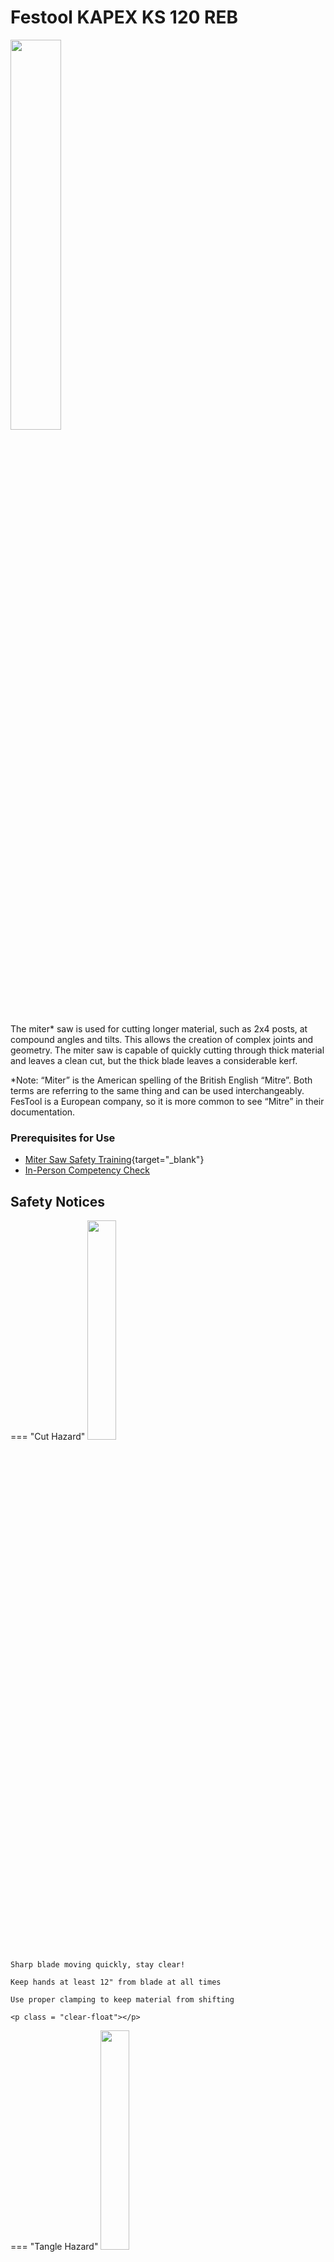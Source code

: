 # Festool KAPEX KS 120 REB

<img src="../assets/miter_saw/miter_saw.png" class="image-float-right" width=40%>

The miter* saw is used for cutting longer material, such as 2x4 posts, at compound angles and tilts. This allows the creation of complex joints and geometry. The miter saw is capable of quickly cutting through thick material and leaves a clean cut, but the thick blade leaves a considerable kerf.

*Note: “Miter” is the American spelling of the British English “Mitre”. Both terms are referring to the same thing and can be used interchangeably. FesTool is a European company, so it is more common to see “Mitre” in their documentation.

### Prerequisites for Use
* [Miter Saw Safety Training](https://make.rit.edu/app/maker/training/22){target="_blank"}
* [In-Person Competency Check](#in-person-competency-check)

<p class = "clear-float"></p>

## Safety Notices

=== "Cut Hazard"
    <img src="..\assets\cut_hazard.webp" class="image-float-right" width=30%>

    Sharp blade moving quickly, stay clear!

    Keep hands at least 12" from blade at all times

    Use proper clamping to keep material from shifting

    <p class = "clear-float"></p>

=== "Tangle Hazard"
    <img src="..\assets\tangle_hazard.webp" class="image-float-right" width=30%>

    Wear short sleeves or roll up long sleeves

    Secure loose clothing

    Tie up and tuck in long hair

    Remove lanyards, jewelry, gloves, etc.

    <p class = "clear-float"></p>

=== "Debris Hazard"
    <img src="..\assets\debris_hazard.webp" class="image-float-right" width=30%>

    Safety glasses mandatory.

    Do not make any cuts smaller than 6".

    Do not cut thin, splintering material.

    Do not cut PVC or other frangible plastic.

    <p class = "clear-float"></p>

## Overview

### Machine Overview (Front)

<img src="../assets/miter_saw/festool_front.webp" class="image-float-left" width=50%>

1. Handle
2. On/Off Switch
3. Safety Lock
4. Cutting Depth Limit Lever
5. Rotary Knob for Clamping the Pulling Unit
6. Transport Lock
7. Scale for Mitre Angle (Vertical)
8. Extendable Outfeed Table
9. Rotary Knob for Extension Table
10. Scale for Mitre Angle (Horizontal)
11. Clamping Lever for Mitre Angle (Horizontal)
12. Notch Lever for Preset Mitre Angle (Horizontal)
13. Pendulum Guard
14. Rotary Handle for Precision Adjustment of Mitre Angle (Vertical)

<p class = "clear-float"></p>

### Machine Overview (Rear)

<img src="../assets/miter_saw/festool_back.webp" class="image-float-left" width=50%>

1. On/Off Switch for Laser
2. Speed Adjusting Wheel
3. FastFix Spindle Stop
4. Clamping Lever for Stop Ruler
5. Bevel Holder
6. Release Lever for Special Cutting Position
7. Lever for Special Cutting Position
8. Power Cable
9. Clamping Lever for Mitre Angle (Vertical)
10. Selector Switch for Mitre Angle Range (Vertical)

<p class = "clear-float"></p>

## Clamping & Supporting Material

<img src="../assets/miter_saw/festool_clamp1.webp" class="image-float-right" width=50%>

<img src="../assets/miter_saw/festool_clamp2.webp" class="image-float-right" width=50%>

It is critical that the material is secured properly when cutting with the miter saw. 

On either side of the machine, there are extendable infeed and outfeed supports. To extend these, simply pull them away from the body of the saw. Always use these or preferably a longer stable support when cutting longer material.

A clamping mechanism can be installed on either side of the saw. It should go on the larger/longer/heavier side of your cut. Remove the clamp (8.1) by rotating it 180 degrees and lifting it from the mounting hole (8.2) behind the fence. Re-install it by inserting into this hole and rotating 180 degrees.

To operate the clamp, first flip the green toggle upwards. Use the top green handle to press the arm down on your material. While applying downwards force, flip the green toggle to secure the position. 

Material should be pressed firmly against the back fence to secure it while cutting. Optionally, material can be clamped to the fence for a more rigid setup.

When cutting very thin material (17.2) reinforce it by clamping it with a thicker piece of material (17.1) to prevent the material from wobbling or breaking. 

<p class = "clear-float"></p>

## In-Person Competency Check
Once your angles are set and your workpiece is secured, you are ready to cut.

1. Check your cut is in the right spot by turning on the laser with the Laser Switch
2. Press the On/Off Trigger Switch down until you feel resistance to release the Pendulum Guard
3. Press the Safety Lock button on the top of the Handle with your thumb
4. Press the On/Off Trigger Switch all the way in to switch on the machine
5. The connected vacuum system will automatically start
6. Pull the saw forward and down slowly until it makes contact with your material
7. Bring the blade down until it bottoms out
8. Slide the miter saw backwards until fully through your material
9. Lift the saw out of your material and release the On/Off Trigger Switch to turn off the blade

## Techniques

### Different Cut Types
<img src="../assets/miter_saw/festool_cuts.webp" class="image-float-right" width=40%>

The KAPEX machine is capable of straight, miter, bevel, or miter/bevel cuts. 

Straight cuts are how a chop saw is used, making square cuts to split timbers and similar.

Miter cuts are at an angle, such that the part has an angle relative to the fence of the saw

Bevel cuts are at an angle relative to the edge of the material. Bevel cuts are also sometimes referred to as vertical miters.

Miter and bevel cuts can be combined to make very complex edges.

<p class = "clear-float"></p>

### Adjusting for a Miter Cut

<img src="../assets/miter_saw/festool
_miter.webp" class="image-float-left" width=40%>

To set a miter angle, first pull the clamping lever (12.3) upwards to unlock the mechanism. Then, press down on the notch lever (12.2). You can now swing the saw to the left or right to set a miter angle. 

The miter angle can be seen on a readout marking (12.1) on the front of the machine.

Releasing the notch lever will make the machine stop at standard angles;

* Left: 0°, 15°, 22.5°, 30°, 45°
* Right: 0°, 15°, 22.5°, 30°, 45°, 60°

Once at the desired angle, press the clamping lever downwards.

<p class = "clear-float"></p>

### Adjusting for a Bevel (Vertical Miter) Cut

<img src="../assets/miter_saw/festool_bevel.webp" class="image-float-left" width=40%>

1. Open the clamping lever (13.1).
2. Turn the selector switch (13.2) to the adjustment range you would like (0°–45°, +/-45° or +/-47°).
3. Swivel the saw until the indicator (13.3) points to the miter angle you would like. You can fine-tune the setting using the rotary handle (13.4).
4. Close the clamping lever to secure this angle.

<p class = "clear-float"></p>

### Setting Up Grooving or Facing Cuts

<img src="../assets/miter_saw/festool_facing.webp" class="image-float-right" width=40%>

The miter saw can do more than just through-cuts. By limiting the saw's depth, you can cut grooves or remove material from the top face of a part. This is accomplished with the cutting depth limiter. 

1. Swivel the lever for the cutting depth limiter (15.1) downwards until it clicks into place. The saw unit can now be swiveled down only as far as the preset cutting depth.
2. Set the cutting depth you would like by turning the cutting depth limiting lever (the same one used to turn on this mode)
3. To deactivate the depth limiter, swivel the limiter lever back up again.

### Fixed Horizontal Position
For certain grooving or facing cuts, it may be necessary to stop the sliding mechanism of the miter saw. To do this, move the saw to where you want along the guide rod (15.3), and turn the rotary knob (15.2) to secure it.

<p class = "clear-float"></p>
